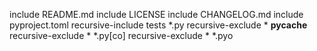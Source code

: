 include README.md
include LICENSE
include CHANGELOG.md
include pyproject.toml
recursive-include tests *.py
recursive-exclude * __pycache__
recursive-exclude * *.py[co]
recursive-exclude * *.pyo